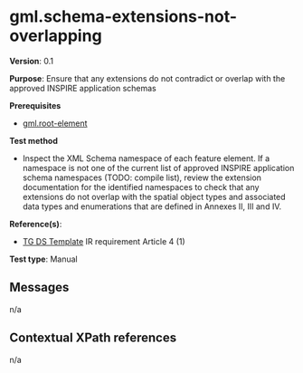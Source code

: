 # gml.schema-extensions-not-overlapping

**Version**: 0.1

**Purpose**: Ensure that any extensions do not contradict or overlap with the approved INSPIRE application schemas

**Prerequisites**

* [gml.root-element](gml.root-element.md)

**Test method**

* Inspect the XML Schema namespace of each feature element. If a namespace is not one of the current list of approved INSPIRE application schema namespaces (TODO: compile list), review the extension documentation for the identified namespaces to check that any extensions do not overlap with the spatial object types and associated data types and enumerations that are defined in Annexes II, III and IV.

**Reference(s)**: 

* [TG DS Template](README.md#ref_TG_DS_tmpl) IR requirement Article 4 (1)

**Test type**: Manual

## Messages

n/a

## Contextual XPath references

n/a